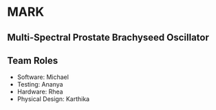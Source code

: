 MARK
====

Multi-Spectral Prostate Brachyseed Oscillator
-------------------------------------------

Team Roles
----------
 * Software: Michael
 * Testing: Ananya
 * Hardware: Rhea
 * Physical Design: Karthika
